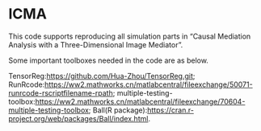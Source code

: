 # ICMA
This code supports reproducing all simulation parts in “Causal Mediation Analysis with a Three-Dimensional Image Mediator”.


Some important toolboxes needed in the code are as below.


TensorReg:https://github.com/Hua-Zhou/TensorReg.git;
RunRcode:https://ww2.mathworks.cn/matlabcentral/fileexchange/50071-runrcode-rscriptfilename-rpath;
multiple-testing-toolbox:https://ww2.mathworks.cn/matlabcentral/fileexchange/70604-multiple-testing-toolbox;
Ball(R package):https://cran.r-project.org/web/packages/Ball/index.html.
